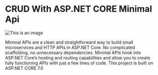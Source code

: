 # CRUD With ASP.NET CORE Minimal Api
![This is an image](https://miro.medium.com/max/1400/1*1akn4GZ9XBjz2RaIQ4qXSw.png)

Minimal APIs are a clean and straightforward way to build small microservices and HTTP APIs in ASP.NET Core. No complicated scaffolding, no unnecessary dependencies. Minimal APIs hook into ASP.NET Core’s hosting and routing capabilities and allow you to create fully functioning APIs with just a few lines of code.
This project is built on ASP.NET CORE 7.0
